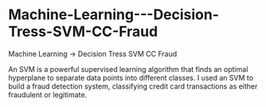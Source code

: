 # Machine-Learning---Decision-Tress-SVM-CC-Fraud
Machine Learning -> Decision Tress SVM CC Fraud

An SVM is a powerful supervised learning algorithm that finds an optimal hyperplane to separate data points into different classes. I used an SVM to build a fraud detection system, classifying credit card transactions as either fraudulent or legitimate. 
